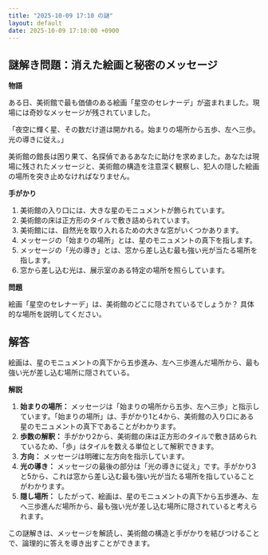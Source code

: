 ```yaml
---
title: "2025-10-09 17:10 の謎"
layout: default
date: 2025-10-09 17:10:00 +0900
---
```

## 謎解き問題：消えた絵画と秘密のメッセージ

**物語**

ある日、美術館で最も価値のある絵画「星空のセレナーデ」が盗まれました。現場には奇妙なメッセージが残されていました。

「夜空に輝く星、その数だけ道は開かれる。始まりの場所から五歩、左へ三歩。光の導きに従え。」

美術館の館長は困り果て、名探偵であるあなたに助けを求めました。あなたは現場に残されたメッセージと、美術館の構造を注意深く観察し、犯人の隠した絵画の場所を突き止めなければなりません。

**手がかり**

1.  美術館の入り口には、大きな星のモニュメントが飾られています。
2.  美術館の床は正方形のタイルで敷き詰められています。
3.  美術館には、自然光を取り入れるための大きな窓がいくつかあります。
4.  メッセージの「始まりの場所」とは、星のモニュメントの真下を指します。
5.  メッセージの「光の導き」とは、窓から差し込む最も強い光が当たる場所を指します。
6.  窓から差し込む光は、展示室のある特定の場所を照らしています。

**問題**

絵画「星空のセレナーデ」は、美術館のどこに隠されているでしょうか？ 具体的な場所を説明してください。

## 解答

絵画は、星のモニュメントの真下から五歩進み、左へ三歩進んだ場所から、最も強い光が差し込む場所に隠されている。

**解説**

1.  **始まりの場所：** メッセージは「始まりの場所から五歩、左へ三歩」と指示しています。「始まりの場所」は、手がかり1と4から、美術館の入り口にある星のモニュメントの真下であることがわかります。
2.  **歩数の解釈：** 手がかり2から、美術館の床は正方形のタイルで敷き詰められているため、「歩」はタイルを数える単位として解釈できます。
3.  **方向：** メッセージは明確に左方向を指示しています。
4.  **光の導き：** メッセージの最後の部分は「光の導きに従え」です。手がかり3と5から、これは窓から差し込む最も強い光が当たる場所を指していることがわかります。
5.  **隠し場所：** したがって、絵画は、星のモニュメントの真下から五歩進み、左へ三歩進んだ場所から、最も強い光が差し込む場所に隠されていると考えられます。

この謎解きは、メッセージを解読し、美術館の構造と手がかりを結びつけることで、論理的に答えを導き出すことができます。
